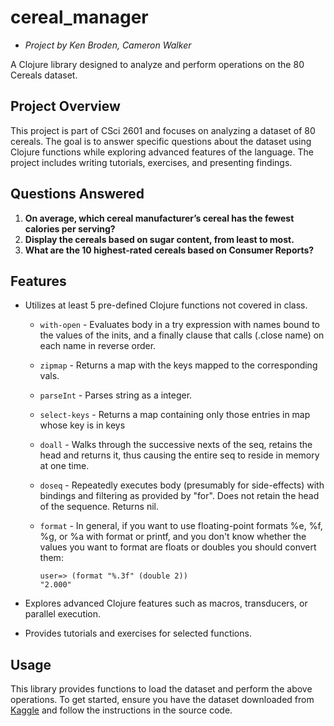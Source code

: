 # cereal_manager

- *Project by Ken Broden, Cameron Walker*

A Clojure library designed to analyze and perform operations on the 80 Cereals dataset.

## Project Overview

This project is part of CSci 2601 and focuses on analyzing a dataset of 80 cereals. The goal is to answer specific questions about the dataset using Clojure functions while exploring advanced features of the language. The project includes writing tutorials, exercises, and presenting findings.

## Questions Answered

1. **On average, which cereal manufacturer’s cereal has the fewest calories per serving?**
2. **Display the cereals based on sugar content, from least to most.**
3. **What are the 10 highest-rated cereals based on Consumer Reports?**

## Features

- Utilizes at least 5 pre-defined Clojure functions not covered in class.
  - `with-open` - Evaluates body in a try expression with names bound to the values of the inits, and a finally clause that calls (.close name) on each name in reverse order.
  - `zipmap` - Returns a map with the keys mapped to the corresponding vals.
  - `parseInt` - Parses string as a integer.
  - `select-keys` - Returns a map containing only those entries in map whose key is in keys
  - `doall` - Walks through the successive nexts of the seq, retains the head and returns it, thus causing the entire seq to reside in memory at one time.
  - `doseq` - Repeatedly executes body (presumably for side-effects) with bindings and filtering as provided by "for".  Does not retain the head of the sequence. Returns nil.
  - `format` - In general, if you want to use floating-point formats %e, %f, %g, or %a with format or printf, and you don't know whether the values you want to format are floats or doubles you should convert them:

    ```console
    user=> (format "%.3f" (double 2))
    "2.000"
    ```

- Explores advanced Clojure features such as macros, transducers, or parallel execution.
- Provides tutorials and exercises for selected functions.

## Usage

This library provides functions to load the dataset and perform the above operations. To get started, ensure you have the dataset downloaded from [Kaggle](https://www.kaggle.com/datasets/crawford/80-cereals?resource=download) and follow the instructions in the source code.
